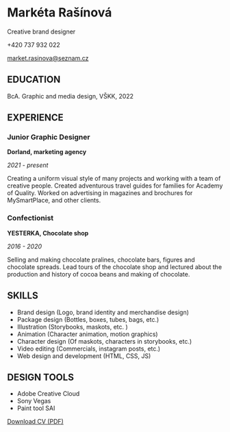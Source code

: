 # Markéta Rašínová

Creative brand designer

+420 737 932 022

market.rasinova@seznam.cz


## EDUCATION
BcA. Graphic and media design, VŠKK, 2022

## EXPERIENCE
### Junior Graphic Designer
**Dorland, marketing agency**

*2021 - present*

Creating a uniform visual style of many projects and working with a team of creative people. Created adventurous travel guides for families for Academy of Quality. Worked on advertising in magazines and brochures for MySmartPlace, and other clients.

### Confectionist
**YESTERKA, Chocolate shop**

*2016 - 2020*

Selling and making chocolate pralines, chocolate bars, figures and chocolate spreads. Lead tours of the chocolate shop and lectured about the production and history of cocoa beans and making of chocolate.

## SKILLS
- Brand design (Logo, brand identity and merchandise design)
- Package design (Bottles, boxes, tubes, bags, etc.)
- Illustration (Storybooks, maskots, etc. )
- Animation (Character animation, motion graphics)
- Character design (Of maskots, characters in storybooks, etc.)
- Video editing (Commercials, instagram posts, etc.)
- Web design and development (HTML, CSS, JS)

## DESIGN TOOLS
- Adobe Creative Cloud
- Sony Vegas
- Paint tool SAI



[Download CV (PDF)](pdf/CV-RašínováM2021.pdf) 
